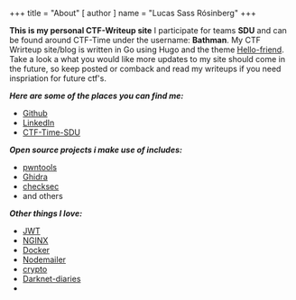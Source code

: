 +++
title = "About"
[ author ]
  name = "Lucas Sass Rósinberg"
+++

**This is my personal CTF-Writeup site** I participate for teams **SDU** and can be found around CTF-Time under the username: **Bathman**. My CTF Wrirteup site/blog is written in Go using Hugo and the theme [Hello-friend](https://github.com/rhazdon/hugo-theme-hello-friend-ng). Take a look a what you would like more updates to my site should come in the future, so keep posted or comback and read my writeups if you need inspriation for future ctf's.

**_Here are some of the places you can find me:_**

- [Github](https://github.com/Lucassass)
- [LinkedIn](www.linkedin.com/in/lucas-sass-rósinberg)
- [CTF-Time-SDU](https://ctftime.org/team/155032)

**_Open source projects i make use of includes:_**

- [pwntools](https://github.com/Gallopsled/pwntools)
- [Ghidra](https://github.com/NationalSecurityAgency/ghidra)
- [checksec](https://github.com/slimm609/checksec.sh)
- and others

**_Other things I love:_**

- [JWT](https://jwt.io)
- [NGINX](https://www.nginx.com)
- [Docker](https://www.docker.com)
- [Nodemailer](https://nodemailer.com/about/)
- [crypto](https://nodejs.org/api/crypto.html)
- [Darknet-diaries](https://darknetdiaries.com)
-
